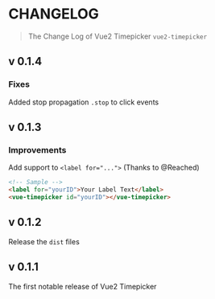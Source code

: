 # CHANGELOG

> The Change Log of Vue2 Timepicker `vue2-timepicker`

## v 0.1.4

### Fixes

Added stop propagation `.stop` to click events

## v 0.1.3

### Improvements

Add support to `<label for="...">` (Thanks to @Reached)

```html
<!-- Sample -->
<label for="yourID">Your Label Text</label>
<vue-timepicker id="yourID"></vue-timepicker>
```

## v 0.1.2

Release the `dist` files

## v 0.1.1

The first notable release of Vue2 Timepicker
